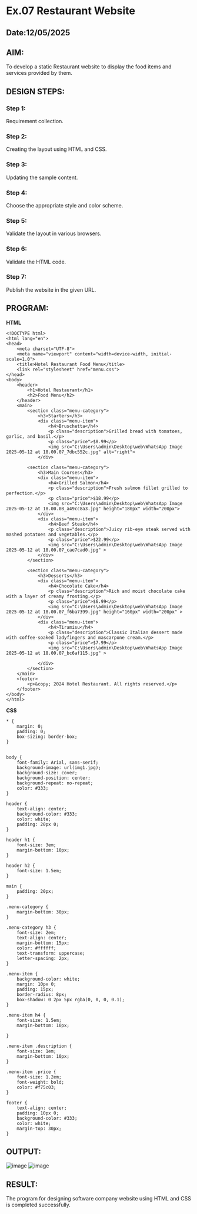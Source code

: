 # Ex.07 Restaurant Website
## Date:12/05/2025

## AIM:
To develop a static Restaurant website to display the food items and services provided by them.

## DESIGN STEPS:

### Step 1:
Requirement collection.

### Step 2:
Creating the layout using HTML and CSS.

### Step 3:
Updating the sample content.

### Step 4:
Choose the appropriate style and color scheme.

### Step 5:
Validate the layout in various browsers.

### Step 6:
Validate the HTML code.

### Step 7:
Publish the website in the given URL.

## PROGRAM:
**HTML**
```
<!DOCTYPE html>
<html lang="en">
<head>
    <meta charset="UTF-8">
    <meta name="viewport" content="width=device-width, initial-scale=1.0">
    <title>Hotel Restaurant Food Menu</title>
    <link rel="stylesheet" href="menu.css">
</head>
<body>
    <header>
        <h1>Hotel Restaurant</h1>
        <h2>Food Menu</h2>
    </header>
    <main>
        <section class="menu-category">
            <h3>Starters</h3>
            <div class="menu-item">
                <h4>Bruschetta</h4>
                <p class="description">Grilled bread with tomatoes, garlic, and basil.</p>
                <p class="price">$8.99</p>
                <img src="C:\Users\admin\Desktop\web\WhatsApp Image 2025-05-12 at 18.00.07_7dbc552c.jpg" alt="right">
            </div>

        <section class="menu-category">
            <h3>Main Courses</h3>
            <div class="menu-item">
                <h4>Grilled Salmon</h4>
                <p class="description">Fresh salmon fillet grilled to perfection.</p>
                <p class="price">$18.99</p>
                <img src="C:\Users\admin\Desktop\web\WhatsApp Image 2025-05-12 at 18.00.08_a49cc8a3.jpg" height="180px" width="200px">
            </div>
            <div class="menu-item">
                <h4>Beef Steak</h4>
                <p class="description">Juicy rib-eye steak served with mashed potatoes and vegetables.</p>
                <p class="price">$22.99</p>
                <img src="C:\Users\admin\Desktop\web\WhatsApp Image 2025-05-12 at 18.00.07_cae7cad0.jpg" >
            </div>
        </section>

        <section class="menu-category">
            <h3>Desserts</h3>
            <div class="menu-item">
                <h4>Chocolate Cake</h4>
                <p class="description">Rich and moist chocolate cake with a layer of creamy frosting.</p>
                <p class="price">$6.99</p>
                <img src="C:\Users\admin\Desktop\web\WhatsApp Image 2025-05-12 at 18.00.07_f6ba7399.jpg" height="160px" width="200px" >
            </div>
            <div class="menu-item">
                <h4>Tiramisu</h4>
                <p class="description">Classic Italian dessert made with coffee-soaked ladyfingers and mascarpone cream.</p>
                <p class="price">$7.99</p>
                <img src="C:\Users\admin\Desktop\web\WhatsApp Image 2025-05-12 at 18.00.07_bc6af115.jpg" >

            </div>
        </section>
    </main>
    <footer>
        <p>&copy; 2024 Hotel Restaurant. All rights reserved.</p>
    </footer>
</body>
</html>

```
**CSS**
```
* {
    margin: 0;
    padding: 0;
    box-sizing: border-box;
}


body {
    font-family: Arial, sans-serif;
    background-image: url(img1.jpg);
    background-size: cover;
    background-position: center;
    background-repeat: no-repeat;
    color: #333;
}

header {
    text-align: center;
    background-color: #333;
    color: white;
    padding: 20px 0;
}

header h1 {
    font-size: 3em;
    margin-bottom: 10px;
}

header h2 {
    font-size: 1.5em;
}

main {
    padding: 20px;
}

.menu-category {
    margin-bottom: 30px;
}

.menu-category h3 {
    font-size: 2em;
    text-align: center;
    margin-bottom: 15px;
    color: #ffffff;
    text-transform: uppercase;
    letter-spacing: 2px;
}

.menu-item {
    background-color: white;
    margin: 10px 0;
    padding: 15px;
    border-radius: 8px;
    box-shadow: 0 2px 5px rgba(0, 0, 0, 0.1);
}

.menu-item h4 {
    font-size: 1.5em;
    margin-bottom: 10px;

}

.menu-item .description {
    font-size: 1em;
    margin-bottom: 10px;
}

.menu-item .price {
    font-size: 1.2em;
    font-weight: bold;
    color: #f75c03;
}

footer {
    text-align: center;
    padding: 10px 0;
    background-color: #333;
    color: white;
    margin-top: 30px;
}

```

## OUTPUT:
![image](https://github.com/user-attachments/assets/e3b99f3c-6eaa-4f80-9dfc-dda0087d9429)
![image](https://github.com/user-attachments/assets/368ad507-c300-4e35-98f3-9066009a9c07)

## RESULT:
The program for designing software company website using HTML and CSS is completed successfully.
